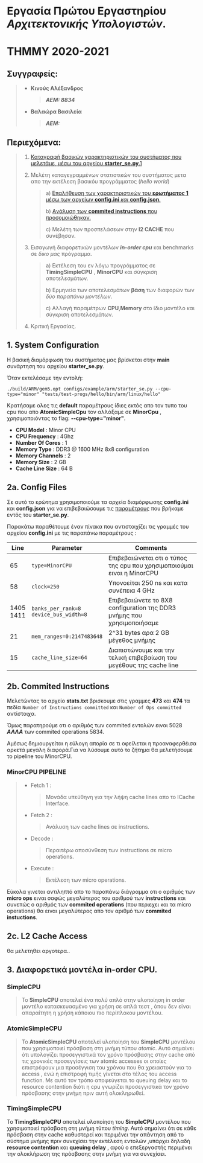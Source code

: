 # Εργασία Πρώτου Εργαστηρίου *Αρχιτεκτονικής Υπολογιστών*.

# ΤΗΜΜΥ 2020-2021

## Συγγραφείς: 
>- **Κινούς Αλέξανδρος**
>    >
>    > ***ΑΕΜ: 8834***
>
>- **Βαλαώρα Βασιλεία**
>    >
>    > ***ΑΕΜ:***

## Περιεχόμενα:
> 1. [Καταγραφή βασικών χαρακτηριστικών του συστήματος που μελετάμε, μέσω του αρχείου **starter_se.py**.1](#1-system-configuration)
>
> 2. Μελέτη καταγεγραμμένων στατιστικών του συστήματος μετα απο την εκτέλεση βασικόυ προγράμματος (*hello world*)
>
>    > a) [Επαλήθευση των χαρακτηριστικών του **ερωτήματος 1** μέσω των αρχείων **config.ini** *και* **config.json**.](#2a-config-files)
>    >
>    > b) [Aνάλυση των **commited instructions** που προσομοιώθηκαν.](#2b-commited-instructions)
>    >
>    > c) Μελέτη των προσπελάσεων στην **l2 CACHE** που συνέβησαν.
> 3. Εισαγωγή διαφορετικών μοντέλων ***in-order cpu*** και benchmarks σε *δικο μας* πρόγραμμα.
>
>    > a) Εκτέλεση του εν λόγω προγράμματος σε **TimingSimpleCPU** , **MinorCPU** και σύγκριση αποτελεσμάτων.
>    >
>    > b) Ερμηνεία των αποτελεσμάτων **βάση** των διαφορών των *δύο παραπάνω μοντέλων*.
>    >
>    > c) Αλλαγή παραμέτρων **CPU**,**Memory** στο ίδιο μοντέλο και σύγκριση αποτελεσμάτων.
>   
> 4. Κριτική Εργασίας.


## 1. System Configuration

Η βασική διαμόρφωση του συστήματος μας βρίσκεται στην **main** συνάρτηση του αρχείου **starter_se.py**.

Όταν εκτελέσαμε την εντολή:

`./build/ARM/gem5.opt configs/example/arm/starter_se.py --cpu-type="minor" "tests/test-progs/hello/bin/arm/linux/hello"`

Kρατήσαμε ολες τις **default** παραμέτρους ίδιες εκτός απο τον τυπο του cpu που απο **AtomicSimpleCpu** τον αλλάξαμε σε **MinorCpu** , χρησιμοποιόντας το flag: **--cpu-type="minor"**.

   -  **CPU Model** : Minor CPU
   -  **CPU Frequency** : 4Ghz
   -  **Number Of Cores** : 1
   -  **Memory Type** : DDR3 @ 1600 MHz 8x8 configuration
   -  **Memory Channels** : 2
   -  **Memory Size** : 2 GB
   -  **Cache Line Size** : 64 B

## 2a. Config Files

Σε αυτό το ερώτημα χρησιμοποιούμε τα αρχεία διαμόρφωσης **config.ini** και **config.json** για να επιβεβαιώσουμε τις [παραμέτρους](#1-system-configuration) που βρήκαμε εντός του **starter_se.py**.

Παρακάτω παραθέτουμε έναν πίνακα που αντιστοιχίζει τις γραμμές του αρχείου **config.ini** με τις παραπάνω παραμέτρους :


| Line |    Parameter    |     Comments     |
| --- | --- | --- |
| 65 | `type=MinorCPU` | Επιβεβαιώνεται οτι ο τύπος της cpu που χρησιμοποιούμαι ειναι η MinorCPU |
| 58 | `clock=250` | Υπονοείται 250 ns και κατα συνέπεια 4 GHz |
| 1405 <br> 1411| `banks_per_rank=8` <br> `device_bus_width=8` |  Επιβεβαιώνετε το 8X8 configuration της DDR3 μνήμης που χρησιμοποιήσαμε |
| 21 | `mem_ranges=0:2147483648` | 2^31 bytes αρα 2 GB μέγεθος μνήμης |
| 15 | `cache_line_size=64` | Διαπιστώνουμε και την τελική επιβεβαίωση του μεγέθους της cache line |

## 2b. Commited Instructions

Μελετώντας το αρχείο **stats.txt** βρισκουμε στις γραμμες **473** και **474** τα πεδία `Number of Instructions committed` και `Number of Ops committed` αντίστοιχα.

Όμως παρατηρούμε οτι ο αριθμός των commited εντολών ειναι 5028 ***ΑΛΛΑ*** των commited operations 5834.

Αμέσως δημιουργείται η εύλογη απορία σε τι οφείλεται η προαναφερθέισα αρκετά μεγάλη διαφορά.Για να λύσουμε αυτό το ζήτημα θα μελετήσουμε το pipeline του MinorCPU.

### MinorCPU PIPELINE
    
> - Fetch 1 :
>  
>    > Μονάδα υπεύθηνη για την λήψη cache lines απο το ICache Interface.
>
> - Fetch 2 :
>
>    > Ανάλυση των cache lines σε instructions.
>
> - Decode :
>
>    > Περαιτέρω αποσύνθεση των instructions σε micro operations.
>
> - Execute :
>    > Εκτέλεση των micro operations.

Εύκολα γινεται αντιληπτό απο το παραπάνω διάγραμμα οτι ο αριθμός των **micro ops** ειναι σαφώς μεγαλύτερος του αριθμού των **instructions** και συνεπώς ο αριθμός των **commited operations** (που περιεχει και τα micro operations) θα ειναι μεγαλύτερος απο τον αριθμό των **commited instuctions**.


## 2c. L2 Cache Access

θα μελετηθει αργοτερα..




## 3. Διαφορετικά μοντέλα in-order CPU.

### SimpleCPU

> Το **SimpleCPU** αποτελεί ένα πολύ απλό στην υλοποίηση in order μοντέλο κατασκευασμένο για χρήση σε απλά τεστ , όπου δεν είναι απαραίτητη η χρήση κάποιου πιο περίπλοκου μοντέλου.

### ΑtomicSimpleCPU

> Το **AtomicSimpleCPU** αποτελεί υλοποίηση του **SimpleCPU** μοντέλου που χρησιμοποιεί πρόσβαση στη μνήμη τύπου *atomic*. Αυτό σημαίνει ότι υπολογίζει προσεγγιστικά τον χρόνο
> πρόσβασης στην cache από τις χρονικές προσεγγίσεις των atomic accesses οι οποίες επιστρέφουν μια προσέγγιση του χρόνου που θα χρειαστούν για το access , ενώ η επιστροφή τιμής
> γίνεται στο τέλος του access function. Με αυτό τον τρόπο αποφεύγεται το queuing delay και το resource contention διότι η cpu γνωρίζει προσεγγιστικά τον χρόνο πρόσβασης στην
> μνήμη πριν αυτή ολοκληρωθεί.

### TimingSimpleCPU

Το **TimingSimpleCPU** αποτελεί υλοποίηση του **SimpleCPU** μοντέλου που χρησιμοποιεί πρόσβαση στη μνήμη τύπου *timing*. Αυτό σημαίνει ότι σε κάθε πρόσβαση στην cache καθυστερεί και περιμένει την απάντηση από το σύστημα μνήμης πριν συνεχίσει την εκτέλεση εντολών ,υπάρχει δηλαδή **resource contention** και **queuing delay** , αφού ο επεξεργαστής περιμένει την ολοκλήρωση της πρόσβασης στην μνήμη για να συνεχίσει.
    
  
